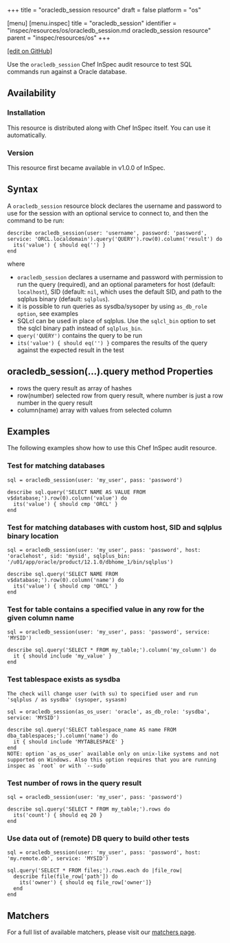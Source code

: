 +++
title = "oracledb_session resource"
draft = false
platform = "os"

[menu]
  [menu.inspec]
    title = "oracledb_session"
    identifier = "inspec/resources/os/oracledb_session.md oracledb_session resource"
    parent = "inspec/resources/os"
+++

[\[edit on GitHub\]](https://github.com/inspec/inspec/blob/master/docs-chef-io/content/inspec/resources/oracledb_session.md)

Use the `oracledb_session` Chef InSpec audit resource to test SQL commands run against a Oracle database.

## Availability

### Installation

This resource is distributed along with Chef InSpec itself. You can use it automatically.

### Version

This resource first became available in v1.0.0 of InSpec.

## Syntax

A `oracledb_session` resource block declares the username and password to use for the session with an optional service to connect to, and then the command to be run:

    describe oracledb_session(user: 'username', password: 'password', service: 'ORCL.localdomain').query('QUERY').row(0).column('result') do
      its('value') { should eq('') }
    end

where

- `oracledb_session` declares a username and password with permission to run the query (required), and an optional parameters for host (default: `localhost`), SID (default: `nil`, which uses the default SID, and path to the sqlplus binary (default: `sqlplus`).
- it is possible to run queries as sysdba/sysoper by using `as_db_role option`, see examples
- SQLcl can be used in place of sqlplus. Use the `sqlcl_bin` option to set the sqlcl binary path instead of `sqlplus_bin`.
- `query('QUERY')` contains the query to be run
- `its('value') { should eq('') }` compares the results of the query against the expected result in the test

## oracledb_session(...).query method Properties

- rows the query result as array of hashes
- row(number) selected row from query result, where number is just a row number in the query result
- column(name) array with values from selected column

## Examples

The following examples show how to use this Chef InSpec audit resource.

### Test for matching databases

    sql = oracledb_session(user: 'my_user', pass: 'password')

    describe sql.query('SELECT NAME AS VALUE FROM v$database;').row(0).column('value') do
      its('value') { should cmp 'ORCL' }
    end

### Test for matching databases with custom host, SID and sqlplus binary location

    sql = oracledb_session(user: 'my_user', pass: 'password', host: 'oraclehost', sid: 'mysid', sqlplus_bin: '/u01/app/oracle/product/12.1.0/dbhome_1/bin/sqlplus')

    describe sql.query('SELECT NAME FROM v$database;').row(0).column('name') do
      its('value') { should cmp 'ORCL' }
    end

### Test for table contains a specified value in any row for the given column name

    sql = oracledb_session(user: 'my_user', pass: 'password', service: 'MYSID')

    describe sql.query('SELECT * FROM my_table;').column('my_column') do
      it { should include 'my_value' }
    end

### Test tablespace exists as sysdba

    The check will change user (with su) to specified user and run 'sqlplus / as sysdba' (sysoper, sysasm)

    sql = oracledb_session(as_os_user: 'oracle', as_db_role: 'sysdba', service: 'MYSID')

    describe sql.query('SELECT tablespace_name AS name FROM dba_tablespaces;').column('name') do
      it { should include 'MYTABLESPACE' }
    end
    NOTE: option `as_os_user` available only on unix-like systems and not supported on Windows. Also this option requires that you are running inspec as `root` or with `--sudo`

### Test number of rows in the query result

    sql = oracledb_session(user: 'my_user', pass: 'password')

    describe sql.query('SELECT * FROM my_table;').rows do
      its('count') { should eq 20 }
    end

### Use data out of (remote) DB query to build other tests

    sql = oracledb_session(user: 'my_user', pass: 'password', host: 'my.remote.db', service: 'MYSID')

    sql.query('SELECT * FROM files;').rows.each do |file_row|
      describe file(file_row['path']) do
        its('owner') { should eq file_row['owner']}
      end
    end

## Matchers

For a full list of available matchers, please visit our [matchers page](/inspec/matchers/).
